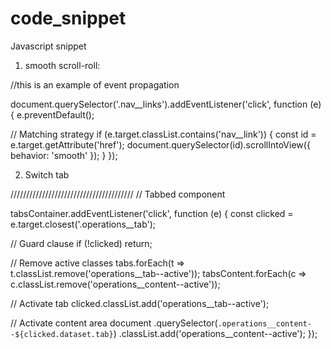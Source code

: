 # code_snippet

Javascript snippet
1. smooth scroll-roll:

//this is an example of event propagation

document.querySelector('.nav__links').addEventListener('click', function (e) {
  e.preventDefault();

  // Matching strategy
  if (e.target.classList.contains('nav__link')) {
    const id = e.target.getAttribute('href');
    document.querySelector(id).scrollIntoView({ behavior: 'smooth' });
  }
});

2. Switch tab

///////////////////////////////////////
// Tabbed component

tabsContainer.addEventListener('click', function (e) {
  const clicked = e.target.closest('.operations__tab');

  // Guard clause
  if (!clicked) return;

  // Remove active classes
  tabs.forEach(t => t.classList.remove('operations__tab--active'));
  tabsContent.forEach(c => c.classList.remove('operations__content--active'));

  // Activate tab
  clicked.classList.add('operations__tab--active');

  // Activate content area
  document
    .querySelector(`.operations__content--${clicked.dataset.tab}`)
    .classList.add('operations__content--active');
});
